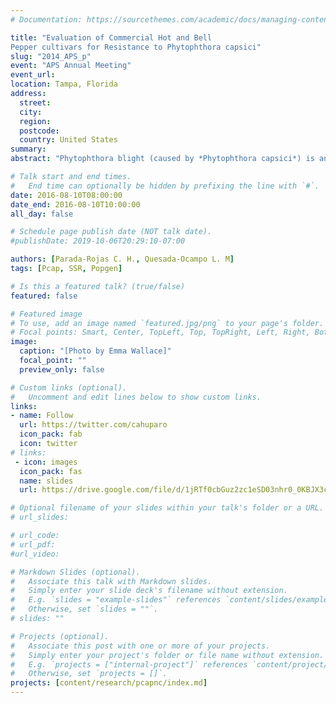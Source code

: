 ```yaml
---
# Documentation: https://sourcethemes.com/academic/docs/managing-content/

title: "Evaluation of Commercial Hot and Bell
Pepper cultivars for Resistance to Phytophthora capsici"
slug: "2014_APS_p"
event: "APS Annual Meeting"
event_url: 
location: Tampa, Florida
address:
  street:
  city:
  region:
  postcode:
  country: United States
summary:
abstract: "Phytophthora blight (caused by *Phytophthora capsici*) is an important disease with a broad host range including Solanaceous, Cucurbitaceous, and Fabaceous crops. In pepper, *P. capsici* causes crown, root, and fruit rot as well as foliar lesions. Disease management relies primarily on the application of fungicides, planting of tolerant cultivars, and cultural practices. Field trials were conducted over the summers of 2015 and 2016 to evaluate 32 commercial hot and bell pepper cultivars in North Carolina (NC). The cultivars Martha-R and Meeting were found to be the most resistant to a group of isolates from NC. Ebano-R, Revolution, Paladin, and Vanguard showed intermediate levels of resistance. Bastille, Red Knight, and Plato were highly susceptive to *P. capsici*. Greenhouse experiments were conducted to determine the virulence of three individual *P. capsici* isolates across 48 commercial hot and bell pepper cultivars. The isolates exhibited different levels of virulence to the pepper cultivars screened for crown and root rot resistance. Cultivars CM334, Martha-R, Meeting, and Intruder were resistant to the isolates tested. In addition, we phenotypically characterized a *P. capsici* isolate collection from NC for fungicide sensitivity and mating type. This information will be useful for NC growers in selecting resistant cultivars and for future population genetics analyses."

# Talk start and end times.
#   End time can optionally be hidden by prefixing the line with `#`.
date: 2016-08-10T08:00:00
date_end: 2016-08-10T10:00:00
all_day: false

# Schedule page publish date (NOT talk date).
#publishDate: 2019-10-06T20:29:10-07:00

authors: [Parada-Rojas C. H., Quesada-Ocampo L. M]
tags: [Pcap, SSR, Popgen]

# Is this a featured talk? (true/false)
featured: false

# Featured image
# To use, add an image named `featured.jpg/png` to your page's folder. 
# Focal points: Smart, Center, TopLeft, Top, TopRight, Left, Right, BottomLeft, Bottom, BottomRight.
image:
  caption: "[Photo by Emma Wallace]"
  focal_point: ""
  preview_only: false

# Custom links (optional).
#   Uncomment and edit lines below to show custom links.
links:
- name: Follow
  url: https://twitter.com/cahuparo
  icon_pack: fab
  icon: twitter
# links:
 - icon: images
  icon_pack: fas
  name: slides
  url: https://drive.google.com/file/d/1jRTf0cbGuz2zc1eSD03nhr0_0KBJX3cz/view?usp=share_link

# Optional filename of your slides within your talk's folder or a URL.
# url_slides:

# url_code:
# url_pdf:
#url_video:

# Markdown Slides (optional).
#   Associate this talk with Markdown slides.
#   Simply enter your slide deck's filename without extension.
#   E.g. `slides = "example-slides"` references `content/slides/example-slides.md`.
#   Otherwise, set `slides = ""`.
# slides: ""

# Projects (optional).
#   Associate this post with one or more of your projects.
#   Simply enter your project's folder or file name without extension.
#   E.g. `projects = ["internal-project"]` references `content/project/deep-learning/index.md`.
#   Otherwise, set `projects = []`.
projects: [content/research/pcapnc/index.md]
---
```


